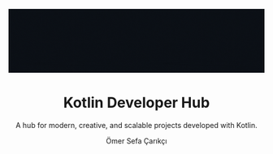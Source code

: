 <p align="center">
  <img src="https://github.com/omersefacarikci/omersefacarikci/blob/main/kotlinbanner.gif" alt="Banner" />
</p>

<h1 align="center">Kotlin Developer Hub</h1>

<p align="center">
  A hub for modern, creative, and scalable projects developed with Kotlin.  
</p>
<p align="center">
  Ömer Sefa Çarıkçı
</p>
